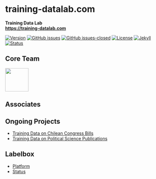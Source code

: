 # training-datalab.com
**Training Data Lab**\
**https://training-datalab.com**

[![Version](https://img.shields.io/badge/version-v1.1.0-blue.svg)](https://github.com/training-datalab/training-datalab.com/blob/master/changelog.txt) [![GitHub issues](https://img.shields.io/github/issues/training-datalab/training-datalab.com.svg)](https://github.com/training-datalab/training-datalab.com/issues/) [![GitHub issues-closed](https://img.shields.io/github/issues-closed/training-datalab/training-datalab.com.svg)](https://github.com/training-datalab/training-datalab.com/issues?q=is%3Aissue+is%3Aclosed) [![License](https://img.shields.io/badge/license-MIT-black)](https://github.com/training-datalab/training-datalab.com/blob/master/LICENSE) [![Jekyll](https://img.shields.io/badge/made%20with-Jekyll-1f425f.svg)](https://jekyllrb.com/) [![Status](https://img.shields.io/website-up-down-green-red/http/training-datalab.com.svg)](https://training-datalab.com)

## Core Team

[<img src="https://avatars.githubusercontent.com/u/59541634?v=4" width="75px;"/>](https://github.com/bgonzalezbustamante)

## Associates

## Ongoing Projects
- [Training Data on Chilean Congress Bills](https://training-datalab.com/projects/chilean-congress-bills.html)
- [Training Data on Political Science Publications](https://training-datalab.com/projects/political-science-publications.html)

## Labelbox
- [Platform](https://app.labelbox.com/)
- [Status](https://status.labelbox.com/)
